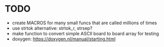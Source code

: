 # TODO

- create MACROS for many small funcs that are called millions of times
- use strtok alternative: strtok_r, strsep?
- make function to convert simple ASCII board to board array for testing
- doxygen: https://doxygen.nl/manual/starting.html
